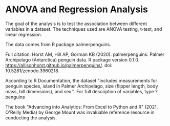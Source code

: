 # ANOVA and Regression Analysis
The goal of the analysis is to test the association between different variables in a dataset. The techniques used are ANOVA testing, t-test, and linear regression. 

The data comes from R package palmerpenguins.

Full citation:
  Horst AM, Hill AP, Gorman KB (2020). palmerpenguins:
  Palmer Archipelago (Antarctica) penguin data. R
  package version 0.1.0.
  https://allisonhorst.github.io/palmerpenguins/. doi:
  10.5281/zenodo.3960218.

According to R Documentation, the dataset "includes measurements for penguin species, island in Palmer Archipelago, size (flipper length, body mass, bill dimensions), and sex.". 
For full description of variables, type ?penguins

The book "Advancing into Analytics: From Excel to Python and R" (2021, O'Reilly Media) by George Mount was invaluable reference resource in conducting the analysis. 
